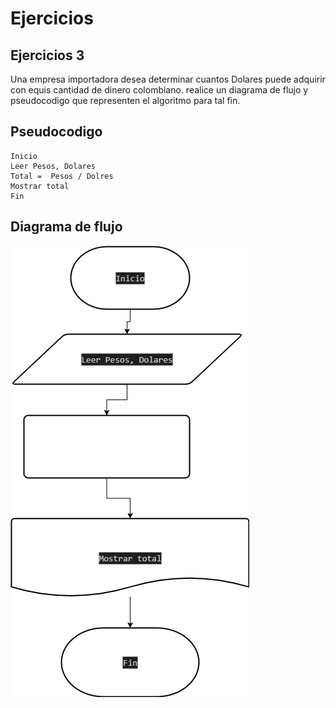 # Ejercicios
## Ejercicios 3

Una empresa importadora desea determinar cuantos Dolares puede 
adquirir con equis cantidad de dinero colombiano. realice un
diagrama de flujo y pseudocodigo que representen el algoritmo para tal fin.

## Pseudocodigo

````
Inicio
Leer Pesos, Dolares
Total =  Pesos / Dolres
Mostrar total
Fin
````

## Diagrama de flujo 

![alt text](DiagramaEjercicio3.drawio.png)